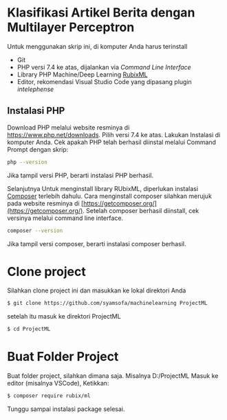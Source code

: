 # Klasifikasi Artikel Berita dengan Multilayer Perceptron

Untuk menggunakan skrip ini, di komputer Anda harus terinstall

- Git
- PHP versi 7.4 ke atas, dijalankan via _Command Line Interface_
- Library PHP Machine/Deep Learning [RubixML](https://getcomposer.org/)
- Editor, rekomendasi Visual Studio Code yang dipasang plugin _intelephense_ 

## Instalasi PHP

Download PHP melalui website resminya di https://www.php.net/downloads. Pilih versi 7.4 ke atas. Lakukan Instalasi di komputer Anda. Cek apakah PHP telah berhasil diinstal melalui Command Prompt dengan skrip:
```sh
php --version 
```
Jika tampil versi PHP, berarti instalasi PHP berhasil.

Selanjutnya Untuk menginstall library RUbixML, diperlukan instalasi [Composer](https://getcomposer.org/) terlebih dahulu. Cara menginstall composer silahkan merujuk pada website resminya di [https://getcomposer.org/](https://getcomposer.org/). Setelah composer berhasil diinstall, cek versinya melalui command line interface.
```sh
composer --version 
```
Jika tampil versi composer, berarti instalasi composer berhasil.

# Clone project
Silahkan clone project ini dan masukkan ke lokal direktori Anda 
```sh
$ git clone https://github.com/syamsofa/machinelearning ProjectML 
```
setelah itu masuk ke direktori ProjectML
```sh
$ cd ProjectML 
```
# Buat Folder Project
Buat folder project, silahkan dimana saja. Misalnya D:/ProjectML
Masuk ke editor (misalnya VSCode), Ketikkan: 

```sh
$ composer require rubix/ml 
```
Tunggu sampai instalasi package selesai.




